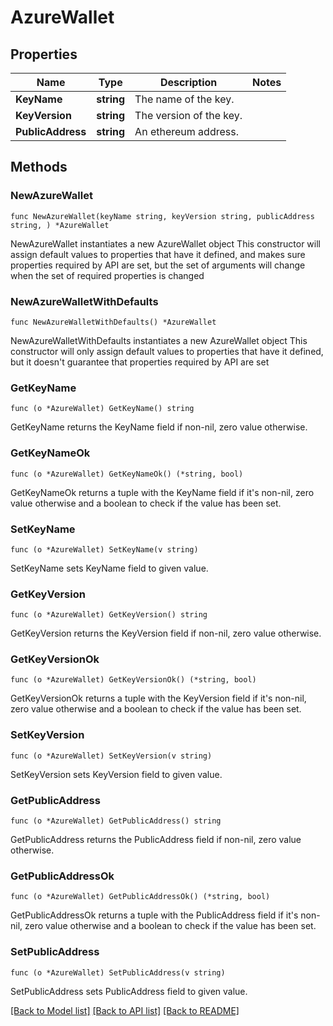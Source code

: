 # AzureWallet

## Properties

Name | Type | Description | Notes
------------ | ------------- | ------------- | -------------
**KeyName** | **string** | The name of the key. | 
**KeyVersion** | **string** | The version of the key. | 
**PublicAddress** | **string** | An ethereum address. | 

## Methods

### NewAzureWallet

`func NewAzureWallet(keyName string, keyVersion string, publicAddress string, ) *AzureWallet`

NewAzureWallet instantiates a new AzureWallet object
This constructor will assign default values to properties that have it defined,
and makes sure properties required by API are set, but the set of arguments
will change when the set of required properties is changed

### NewAzureWalletWithDefaults

`func NewAzureWalletWithDefaults() *AzureWallet`

NewAzureWalletWithDefaults instantiates a new AzureWallet object
This constructor will only assign default values to properties that have it defined,
but it doesn't guarantee that properties required by API are set

### GetKeyName

`func (o *AzureWallet) GetKeyName() string`

GetKeyName returns the KeyName field if non-nil, zero value otherwise.

### GetKeyNameOk

`func (o *AzureWallet) GetKeyNameOk() (*string, bool)`

GetKeyNameOk returns a tuple with the KeyName field if it's non-nil, zero value otherwise
and a boolean to check if the value has been set.

### SetKeyName

`func (o *AzureWallet) SetKeyName(v string)`

SetKeyName sets KeyName field to given value.


### GetKeyVersion

`func (o *AzureWallet) GetKeyVersion() string`

GetKeyVersion returns the KeyVersion field if non-nil, zero value otherwise.

### GetKeyVersionOk

`func (o *AzureWallet) GetKeyVersionOk() (*string, bool)`

GetKeyVersionOk returns a tuple with the KeyVersion field if it's non-nil, zero value otherwise
and a boolean to check if the value has been set.

### SetKeyVersion

`func (o *AzureWallet) SetKeyVersion(v string)`

SetKeyVersion sets KeyVersion field to given value.


### GetPublicAddress

`func (o *AzureWallet) GetPublicAddress() string`

GetPublicAddress returns the PublicAddress field if non-nil, zero value otherwise.

### GetPublicAddressOk

`func (o *AzureWallet) GetPublicAddressOk() (*string, bool)`

GetPublicAddressOk returns a tuple with the PublicAddress field if it's non-nil, zero value otherwise
and a boolean to check if the value has been set.

### SetPublicAddress

`func (o *AzureWallet) SetPublicAddress(v string)`

SetPublicAddress sets PublicAddress field to given value.



[[Back to Model list]](../README.md#documentation-for-models) [[Back to API list]](../README.md#documentation-for-api-endpoints) [[Back to README]](../README.md)


